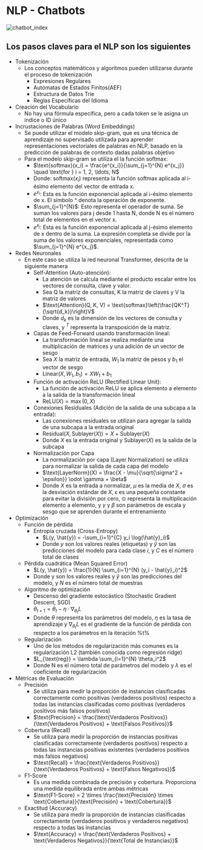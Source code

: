 # NLP - Chatbots
![chatbot_index](https://nordvpn.com/wp-content/uploads/blog-social-what-is-chatbot-1200x628-1.png)

## Los pasos claves para el NLP son los siguientes

- Tokenización
  - Los conceptos matemáticos y algoritmos pueden utilizarse durante el proceso de tokenización
    - Expresiones Regulares
    - Autómatas de Estados Finitos(AEF)
    - Estructura de Datos Trie
    - Reglas Específicas del Idioma
- Creación del Vocabulario
  - No hay una fórmula específica, pero a cada token se le asigna un índice o ID único 
- Incrustaciones de Palabras (Word Embeddings)
  - Se puede utilizar el modelo skip-gram, que es una técnica de aprendizaje no supervisado utilizada para aprender representaciones vectoriales de palabras en NLP, basado en la predicción de palabras de contexto dadas palabras objetivo
  - Para el modelo skip-gram se utiliza el la función softmax: 
      - $\text{softmax}(x_i) = \frac{e^{x_i}}{\sum_{j=1}^{N} e^{x_j}} \quad \text{for } i = 1, 2, \ldots, N$     
      -  Donde: $\text{softmax}(x_i)$ representa la función softmax aplicada al i-ésimo elemento del vector de entrada x.
      - $e^{x_i}$: Esta es la función exponencial aplicada al i-ésimo elemento de x. El símbolo ^ denota la operación de exponente.
      - $\sum_{j=1}^{N}$: Esto representa el operador de suma. Se suman los valores para j desde 1 hasta N, donde N es el número total de elementos en el vector x.
      - $e^{x_j}$: Esta es la función exponencial aplicada al j-ésimo elemento de x dentro de la suma.
La expresión completa se divide por la suma de los valores exponenciales, representada como $\sum_{j=1}^{N} e^{x_j}$.
- Redes Neuronales
  - En este caso se utiliza la red neuronal Transformer, descrita de la siguiente manera
    - Self-Attention (Auto-atención):
      - La atención se calcula mediante el producto escalar entre los vectores de consulta, clave y valor.
      - Sea Q la matriz de consultas, K la matriz de claves y V la matriz de valores
      - $\text{Attention}(Q, K, V) = \text{softmax}\left(\frac{QK^T}{\sqrt{d_k}}\right)V$
      - Donde $d_k$ es la dimensión de los vectores de consulta y claves, y $^T$ representa la transposición de la matriz.
    - Capas de Feed-Forward usando transformación lineal:
      - La transformación lineal se realiza mediante una multiplicación de matrices y una adición de un vector de sesgo
      - Sea $X$ la matriz de entrada, $W_1$ la matriz de pesos y $b_1$ el vector de sesgo
      - $\text{Linear}(X, W_1, b_1) = XW_1 + b_1$
    - Función de activación ReLU (Rectified Linear Unit):
      -  La función de activación ReLU se aplica elemento a elemento a la salida de la transformación lineal
      -  $\text{ReLU}(X) = \max(0, X)$
    - Conexiones Residuales (Adición de la salida de una subcapa a la entrada):
      - Las conexiones residuales se utilizan para agregar la salida de una subcapa a la entrada original
      - $\text{Residual}(X, \text{Sublayer}(X)) = X + \text{Sublayer}(X)$
      - Donde $X$ es la entrada original y $\text{Sublayer}(X)$ es la salida de la subcapa
    - Normalización por Capa
      - La normalización por capa (Layer Normalization) se utiliza para normalizar la salida de cada capa del modelo
      - $\text{LayerNorm}(X) = \frac{X - \mu}{\sqrt{\sigma^2 + \epsilon}} \odot \gamma + \beta$
      - Donde $X$ es la entrada a normalizar, $\mu$ es la media de $X$, $\sigma$ es la desviación estándar de $X$, $\epsilon$ es una pequeña constante para evitar la división por cero, $\odot$ representa la multiplicación elemento a elemento, y $\gamma$ y $\beta$ son parámetros de escala y sesgo que se aprenden durante el entrenamiento
- Optimización
  - Función de pérdida
    - Entropía cruzada (Cross-Entropy)
      - $L(y, \hat{y}) = -\sum_{i=1}^{C} y_i \log(\hat{y}_i)$
      - Donde $y$ son los valores reales (etiquetas) y $\hat{y}$ son las predicciones del modelo para cada clase $i$, y $C$ es el número total de clases
  - Pérdida cuadrática (Mean Squared Error)
    - $L(y, \hat{y}) = \frac{1}{N} \sum_{i=1}^{N} (y_i - \hat{y}_i)^2$
    - Donde y son los valores reales y $\hat{y}$ son las predicciones del modelo, y $N$ es el número total de muestras
  - Algoritmo de optimización
    - Descenso del gradiente estocástico (Stochastic Gradient Descent, SGD)
    - $\theta_{t+1} = \theta_t - \eta \cdot \nabla_{\theta_t} L$
    - Donde $\theta$ representa los parámetros del modelo, $\eta$ es la tasa de aprendizaje y $\nabla_{\theta_t} L$ es el gradiente de la función de pérdida con respecto a los parámetros en la iteración %t%
  - Regularización
    - Uno de los métodos de regularización más comunes es la regularización L2 (también conocida como regresión ridge)
    - $L_{\text{reg}} = \lambda \sum_{i=1}^{N} \theta_i^2$
    - Donde N es el número total de parámetros del modelo y $\lambda$ es el coeficiente de regularización
- Métricas de Evaluación
  - Precisión
    - Se utiliza para medir la proporción de instancias clasificadas correctamente como positivas (verdaderos positivos) respecto a todas las instancias clasificadas como positivas (verdaderos positivos más falsos positivos)
    - $\text{Precision} = \frac{\text{Verdaderos Positivos}}{\text{Verdaderos Positivos} + \text{Falsos Positivos}}$
  - Cobertura (Recall)
    - Se utiliza para medir la proporción de instancias positivas clasificadas correctamente (verdaderos positivos) respecto a todas las instancias positivas existentes (verdaderos positivos más falsos negativos)
    - $\text{Recall} = \frac{\text{Verdaderos Positivos}}{\text{Verdaderos Positivos} + \text{Falsos Negativos}}$
  - F1-Score
    - Es una medida combinada de precisión y cobertura. Proporciona una medida equilibrada entre ambas métricas
    - $\text{F1-Score} = 2 \times \frac{\text{Precisión} \times \text{Cobertura}}{\text{Precisión} + \text{Cobertura}}$
  - Exactitud (Accuracy)
    - Se utiliza para medir la proporción de instancias clasificadas correctamente (verdaderos positivos y verdaderos negativos) respecto a todas las instancias
    - $\text{Accuracy} = \frac{\text{Verdaderos Positivos} + \text{Verdaderos Negativos}}{\text{Total de Instancias}}$

